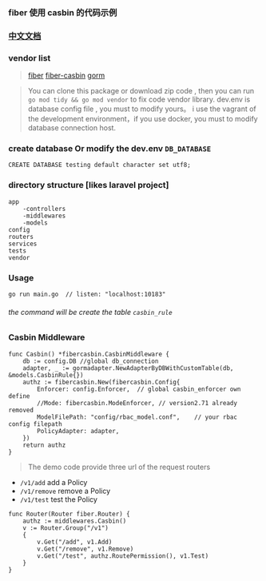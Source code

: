 ### fiber 使用 casbin 的代码示例

### [中文文档](readme_zh.md)

### vendor list
> [fiber](https://github.com/gofiber/fiber)
> [fiber-casbin](https://github.com/arsmn/fiber-casbin)
> [gorm](https://gorm.io/)

> You can clone this package or download zip code ,  then  you can run `go mod tidy && go mod vendor` to fix code vendor library.
> dev.env is database config file , you must to modify yours。
> i use the vagrant of the development environment，if you use docker, you must to modify database connection host.

### create database Or modify the dev.env `DB_DATABASE`
```
CREATE DATABASE testing default character set utf8;
```

### directory structure [likes laravel project]
```
app			
	-controllers  
	-middlewares  
	-models       
config					
routers					
services				
tests						
vendor					
```

### Usage
```
go run main.go	// listen: "localhost:10183" 
```
######  the command will be create the table `casbin_rule`

### Casbin Middleware
```
func Casbin() *fibercasbin.CasbinMiddleware {
	db := config.DB //global db_connection
	adapter, _ := gormadapter.NewAdapterByDBWithCustomTable(db, &models.CasbinRule{})
	authz := fibercasbin.New(fibercasbin.Config{
		Enforcer: config.Enforcer,	// global casbin_enforcer own define
		//Mode: fibercasbin.ModeEnforcer, // version2.71 already removed
		ModelFilePath: "config/rbac_model.conf",	// your rbac config filepath
		PolicyAdapter: adapter,
	})
	return authz
}
```


> The demo code provide three url of the request routers
+ `/v1/add` add a Policy
+ `/v1/remove` remove a Policy
+ `/v1/test` test the Policy

```
func Router(Router fiber.Router) {
	authz := middlewares.Casbin()
	v := Router.Group("/v1")
	{
		v.Get("/add", v1.Add)
		v.Get("/remove", v1.Remove)
		v.Get("/test", authz.RoutePermission(), v1.Test)
	}
}
```

